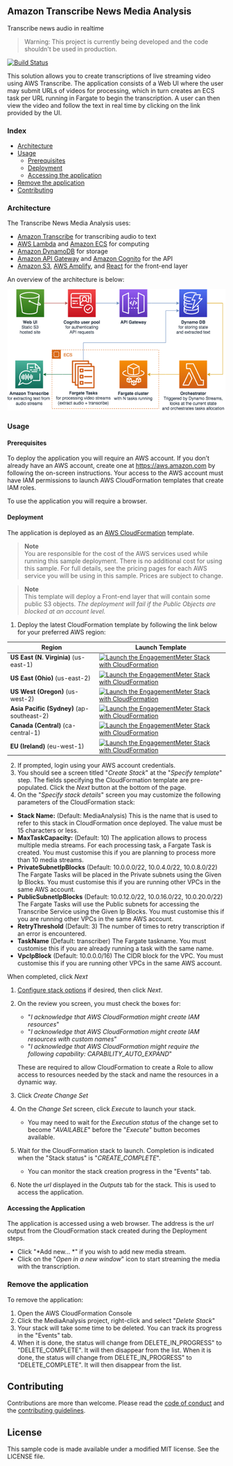 ## Amazon Transcribe News Media Analysis

Transcribe news audio in realtime

> Warning: This project is currently being developed and the code shouldn't be used in production.

[![Build Status](https://travis-ci.org/aws-samples/amazon-transcribe-news-media-analysis.svg?branch=master)](https://travis-ci.org/aws-samples/amazon-transcribe-news-media-analysis)

This solution allows you to create transcriptions of live streaming video using AWS Transcribe. The application 
consists of a Web UI where the user may submit URLs of videos for processing, which in turn creates an ECS task per URL
running in Fargate to begin the transcription. A user can then view the video and follow the text in real time by 
clicking on the link provided by the UI. 

### Index

* [Architecture](#architecture)
* [Usage](#usage)
  * [Prerequisites](#prerequisites)
  * [Deployment](#deployment)
  * [Accessing the application](#accessing-the-application)
* [Remove the application](#remove-the-application)
* [Contributing](#contributing)

### Architecture

The Transcribe News Media Analysis uses:
* [Amazon Transcribe](https://aws.amazon.com/transcribe) for transcribing audio to text
* [AWS Lambda](https://aws.amazon.com/lambda) and [Amazon ECS](https://aws.amazon.com/ecs) for computing
* [Amazon DynamoDB](https://aws.amazon.com/dynamodb) for storage
* [Amazon API Gateway](https://aws.amazon.com/api-gateway) and [Amazon Cognito](https://aws.amazon.com/cognito) for the API
* [Amazon S3](https://aws.amazon.com/s3), [AWS Amplify](https://aws.amazon.com/amplify), and [React](https://reactjs.org) for the front-end layer

An overview of the architecture is below:

![Architecture](docs/arch_diagram.png)

### Usage

#### Prerequisites

To deploy the application you will require an AWS account. If you don’t already have an AWS account, create one at <https://aws.amazon.com> by following the on-screen instructions. Your access to the AWS account must have IAM permissions to launch AWS CloudFormation templates that create IAM roles.

To use the application you will require a browser.

#### Deployment

The application is deployed as an [AWS CloudFormation](https://aws.amazon.com/cloudformation) template.

> **Note**  
You are responsible for the cost of the AWS services used while running this sample deployment. There is no additional cost for using this sample. For full details, see the pricing pages for each AWS service you will be using in this sample. Prices are subject to change.

> **Note**   
This template will deploy a Front-end layer that will contain some public S3 objects. _The deployment will fail if the Public Objects are blocked at an account level._

1. Deploy the latest CloudFormation template by following the link below for your preferred AWS region:

|Region|Launch Template|
|------|---------------|
|**US East (N. Virginia)** (us-east-1) | [![Launch the EngagementMeter Stack with CloudFormation](docs/deploy-to-aws.png)](https://console.aws.amazon.com/cloudformation/home?region=us-east-1#/stacks/new?stackName=MediaAnalysis&templateURL=https://solution-builders-us-east-1.s3.us-east-1.amazonaws.com/amazon-transcribe-news-media-analysis/latest/main.template)|
|**US East (Ohio)** (us-east-2) | [![Launch the EngagementMeter Stack with CloudFormation](docs/deploy-to-aws.png)](https://console.aws.amazon.com/cloudformation/home?region=us-east-2#/stacks/new?stackName=MediaAnalysis&templateURL=https://solution-builders-us-east-2.s3.uus-east-2.amazonaws.com/amazon-transcribe-news-media-analysis/latest/main.template)|
|**US West (Oregon)** (us-west-2) | [![Launch the EngagementMeter Stack with CloudFormation](docs/deploy-to-aws.png)](https://console.aws.amazon.com/cloudformation/home?region=us-west-2#/stacks/new?stackName=MediaAnalysis&templateURL=https://solution-builders-us-west-2.s3.us-west-2.amazonaws.com/amazon-transcribe-news-media-analysis/latest/main.template)|
|**Asia Pacific (Sydney)** (ap-southeast-2) | [![Launch the EngagementMeter Stack with CloudFormation](docs/deploy-to-aws.png)](https://console.aws.amazon.com/cloudformation/home?region=ap-southeast-2#/stacks/new?stackName=MediaAnalysis&templateURL=https://solution-builders-ap-southeast-2.s3.ap-southeast-2.amazonaws.com/amazon-transcribe-news-media-analysis/latest/main.template)|
|**Canada (Central)** (ca-central-1) | [![Launch the EngagementMeter Stack with CloudFormation](docs/deploy-to-aws.png)](https://console.aws.amazon.com/cloudformation/home?region=ca-central-1#/stacks/new?stackName=MediaAnalysis&templateURL=https://solution-builders-ca-central-1.s3.ca-central-1.amazonaws.com/amazon-transcribe-news-media-analysis/latest/main.template)|
|**EU (Ireland)** (eu-west-1) | [![Launch the EngagementMeter Stack with CloudFormation](docs/deploy-to-aws.png)](https://console.aws.amazon.com/cloudformation/home?region=eu-west-1#/stacks/new?stackName=MediaAnalysis&templateURL=https://solution-builders-eu-west-1.s3.eu-west-1.amazonaws.com/amazon-transcribe-news-media-analysis/latest/main.template)|

2. If prompted, login using your AWS account credentials.
1. You should see a screen titled "*Create Stack*" at the "*Specify template*" step. The fields specifying the CloudFormation template are pre-populated. Click the *Next* button at the bottom of the page.
1. On the "*Specify stack details*" screen you may customize the following parameters of the CloudFormation stack:
  * **Stack Name:** (Default: MediaAnalysis) This is the name that is used to refer to this stack in CloudFormation once deployed. The value must be 15 characters or less.
  * **MaxTaskCapacity:** (Default: 10) The application allows to process multiple media streams. For each processing task, a Fargate Task is created. You must customise this if you are planning to process more than 10 media streams.
  * **PrivateSubnetIpBlocks** (Default: 10.0.0.0/22, 10.0.4.0/22, 10.0.8.0/22) The Fargate Tasks will be placed in the Private subnets using the Given Ip Blocks. You must customise this if you are running other VPCs in the same AWS account.
  * **PublicSubnetIpBlocks** (Default: 10.0.12.0/22, 10.0.16.0/22, 10.0.20.0/22) The Fargate Tasks will use the Public subnets for accessing the Transcribe Service using the Given Ip Blocks. You must customise this if you are running other VPCs in the same AWS account.
  * **RetryThreshold** (Default: 3) The number of times to retry transcription if an error is encountered.
  * **TaskName** (Default: transcriber) The Fargate taskname. You must customise this if you are already running a task with the same name.
  * **VpcIpBlock** (Default: 10.0.0.0/16) The CIDR block for the VPC. You must customise this if you are running other VPCs in the same AWS account.

   When completed, click *Next*
1. [Configure stack options](https://docs.aws.amazon.com/AWSCloudFormation/latest/UserGuide/cfn-console-add-tags.html) if desired, then click *Next*.
1. On the review you screen, you must check the boxes for:
   * "*I acknowledge that AWS CloudFormation might create IAM resources*" 
   * "*I acknowledge that AWS CloudFormation might create IAM resources with custom names*"
   * "*I acknowledge that AWS CloudFormation might require the following capability: CAPABILITY_AUTO_EXPAND*"

   These are required to allow CloudFormation to create a Role to allow access to resources needed by the stack and name the resources in a dynamic way.
1. Click *Create Change Set* 
1. On the *Change Set* screen, click *Execute* to launch your stack.
   * You may need to wait for the *Execution status* of the change set to become "*AVAILABLE*" before the "*Execute*" button becomes available.
1. Wait for the CloudFormation stack to launch. Completion is indicated when the "Stack status" is "*CREATE_COMPLETE*".
   * You can monitor the stack creation progress in the "Events" tab.
1. Note the *url* displayed in the *Outputs* tab for the stack. This is used to access the application.

#### Accessing the Application

The application is accessed using a web browser. The address is the *url* output from the CloudFormation stack created during the Deployment steps.

* Click "*Add new...  *" if you wish to add new media stream.
* Click on the "*Open in a new window*" icon to start streaming the media with the transcription.

### Remove the application

To remove the application:

1. Open the AWS CloudFormation Console
1. Click the MediaAnalysis project, right-click and select "*Delete Stack*"
1. Your stack will take some time to be deleted. You can track its progress in the "Events" tab.
1. When it is done, the status will change from DELETE_IN_PROGRESS" to "DELETE_COMPLETE". It will then disappear from the list.
When it is done, the status will change from DELETE_IN_PROGRESS" to "DELETE_COMPLETE". It will then disappear from 
the list.

## Contributing

Contributions are more than welcome. Please read the [code of conduct](CODE_OF_CONDUCT.md) and the [contributing guidelines](CONTRIBUTING.md).

## License

This sample code is made available under a modified MIT license. See the LICENSE file.
